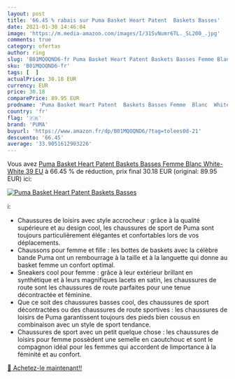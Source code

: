 ```yaml
---
layout: post
title: '66.45 % rabais sur Puma Basket Heart Patent  Baskets Basses'
date: 2021-01-30 14:46:04
image: 'https://m.media-amazon.com/images/I/31SvNumr6TL._SL200_.jpg'
comments: true
category: ofertas
author: ring
slug: 'B01MQOQND6-fr Puma Basket Heart Patent Baskets Basses Femme Blanc White-...'
sku: 'B01MQOQND6-fr'
tags: [  ]
actualPrice: 30.18 EUR
currency: EUR
price: 30.18
comparePrice: 89.95 EUR
prodname: 'Puma Basket Heart Patent  Baskets Basses Femme  Blanc  White-White   39 EU'
country: 'fr'
flag: '🇫🇷'
brand: 'PUMA'
buyurl: 'https://www.amazon.fr/dp/B01MQOQND6/?tag=tolees0d-21'
descuento: '66.45'
average: '33.9051612903226'
---
```


Vous avez [Puma Basket Heart Patent  Baskets Basses Femme  Blanc  White-White   39 EU](https://www.amazon.fr/dp/B01MQOQND6/?tag=tolees0d-21)  à  66.45 % de réduction, prix final  30.18 EUR (original: 89.95 EUR) ici:

[![Puma Basket Heart Patent  Baskets Basses](https://m.media-amazon.com/images/I/31SvNumr6TL._SL200_.jpg)](https://www.amazon.fr/dp/B01MQOQND6/?tag=tolees0d-21)

ℹ️:

- Chaussures de loisirs avec style accrocheur : grâce à la qualité supérieure et au design cool, les chaussures de sport de Puma sont toujours particulièrement élégantes et confortables lors de vos déplacements.
- Chaussons pour femme et fille : les bottes de baskets avec la célèbre bande Puma ont un rembourrage à la taille et à la languette qui donne au basket femme un confort optimal.
- Sneakers cool pour femme : grâce à leur extérieur brillant en synthétique et à leurs magnifiques lacets en satin, les chaussures de route sont les chaussures de route parfaites pour une tenue décontractée et féminine.
- Que ce soit des chaussures basses cool, des chaussures de sport décontractées ou des chaussures de route sportives : les chaussures de loisirs de Puma garantissent toujours des pieds bien cousus en combinaison avec un style de sport tendance.
- Chaussures de sport avec un petit quelque chose : les chaussures de loisirs pour femme possèdent une semelle en caoutchouc et sont le compagnon idéal pour les femmes qui accordent de limportance à la féminité et au confort.

[🛒 Achetez-le maintenant!!](https://www.amazon.fr/dp/B01MQOQND6/?tag=tolees0d-21)
